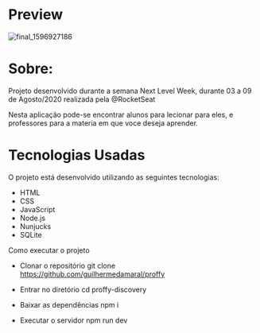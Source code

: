 # Preview
![final_1596927186](https://user-images.githubusercontent.com/64797539/89721175-ac839f00-d9b0-11ea-81d8-e8efd806038f.jpg)



# Sobre:
Projeto desenvolvido durante a semana Next Level Week, durante 03 a 09 de Agosto/2020 realizada pela @RocketSeat

Nesta aplicação pode-se encontrar alunos para lecionar para eles, e professores para a materia em que voce deseja aprender.

# Tecnologias Usadas
O projeto está desenvolvido utilizando as seguintes tecnologias:

* HTML
* CSS
* JavaScript
* Node.js
* Nunjucks
* SQLite

Como executar o projeto

- Clonar o repositório
git clone https://github.com/guilhermedamaral/proffy

- Entrar no diretório
cd proffy-discovery

- Baixar as dependências
npm i

- Executar o servidor
npm run dev
